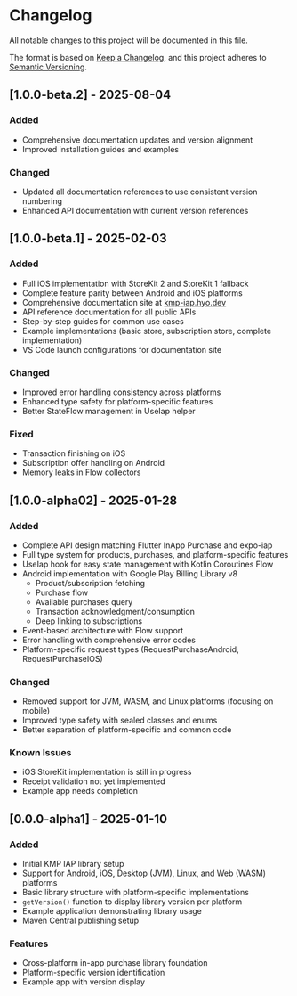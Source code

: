 # Changelog

All notable changes to this project will be documented in this file.

The format is based on [Keep a Changelog](https://keepachangelog.com/en/1.0.0/),
and this project adheres to [Semantic Versioning](https://semver.org/spec/v2.0.0.html).

## [1.0.0-beta.2] - 2025-08-04

### Added

- Comprehensive documentation updates and version alignment
- Improved installation guides and examples

### Changed

- Updated all documentation references to use consistent version numbering
- Enhanced API documentation with current version references

## [1.0.0-beta.1] - 2025-02-03

### Added

- Full iOS implementation with StoreKit 2 and StoreKit 1 fallback
- Complete feature parity between Android and iOS platforms
- Comprehensive documentation site at [kmp-iap.hyo.dev](https://kmp-iap.hyo.dev)
- API reference documentation for all public APIs
- Step-by-step guides for common use cases
- Example implementations (basic store, subscription store, complete implementation)
- VS Code launch configurations for documentation site

### Changed

- Improved error handling consistency across platforms
- Enhanced type safety for platform-specific features
- Better StateFlow management in UseIap helper

### Fixed

- Transaction finishing on iOS
- Subscription offer handling on Android
- Memory leaks in Flow collectors

## [1.0.0-alpha02] - 2025-01-28

### Added

- Complete API design matching Flutter InApp Purchase and expo-iap
- Full type system for products, purchases, and platform-specific features
- UseIap hook for easy state management with Kotlin Coroutines Flow
- Android implementation with Google Play Billing Library v8
  - Product/subscription fetching
  - Purchase flow
  - Available purchases query
  - Transaction acknowledgment/consumption
  - Deep linking to subscriptions
- Event-based architecture with Flow support
- Error handling with comprehensive error codes
- Platform-specific request types (RequestPurchaseAndroid, RequestPurchaseIOS)

### Changed

- Removed support for JVM, WASM, and Linux platforms (focusing on mobile)
- Improved type safety with sealed classes and enums
- Better separation of platform-specific and common code

### Known Issues

- iOS StoreKit implementation is still in progress
- Receipt validation not yet implemented
- Example app needs completion

## [0.0.0-alpha1] - 2025-01-10

### Added

- Initial KMP IAP library setup
- Support for Android, iOS, Desktop (JVM), Linux, and Web (WASM) platforms
- Basic library structure with platform-specific implementations
- `getVersion()` function to display library version per platform
- Example application demonstrating library usage
- Maven Central publishing setup

### Features

- Cross-platform in-app purchase library foundation
- Platform-specific version identification
- Example app with version display
